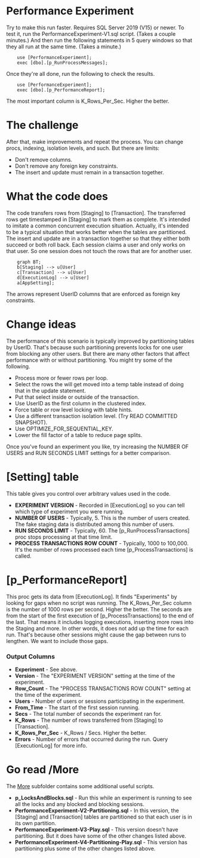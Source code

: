 # Performance Experiment

Try to make this run faster. Requires SQL Server 2019 (V15) or newer. To test it, run the PerformanceExperiment-V1.sql script. (Takes a couple minutes.) And then run the following statements in 5 query windows so that they all run at the same time. (Takes a minute.)

		use [PerformanceExperiment];
		exec [dbo].[p_RunProcessMessages];

Once they're all done, run the following to check the results.

		use [PerformanceExperiment];
		exec [dbo].[p_PerformanceReport];

  The most important column is K_Rows_Per_Sec. Higher the better.

# The challenge
After that, make improvements and repeat the process. You can change procs, indexing, isolation levels, and such. But there are limits:
* Don't remove columns.
* Don't remove any foreign key constraints.
* The insert and update must remain in a transaction together.

# What the code does
The code transfers rows from [Staging] to [Transaction]. The transferred rows get timestamped in [Staging] to mark them as complete. It's intended to imitate a common concurrent execution situation. Actually, it's intended to be a typical situation that works better when the tables are partitioned. The insert and update are in a transaction together so that they either both succeed or both roll back. Each session claims a user and only works on that user. So one session does not touch the rows that are for another user.

```mermaid
	graph BT;
	b[Staging] --> u[User]
	c[Transaction] --> u[User]
	d[ExecutionLog] --> u[User]
	a[AppSetting];
```
The arrows represent UserID columns that are enforced as foreign key constraints.

# Change ideas
The performance of this scenario is typically improved by partitioning tables by UserID. That's because such partitioning prevents locks for one user from blocking any other users. But there are many other factors that affect performance with or without partitioning. You might try some of the following.

- Process more or fewer rows per loop.
- Select the rows the will get moved into a temp table instead of doing that in the update statement.
- Put that select inside or outside of the transaction.
- Use UserID as the first column in the clustered index.
- Force table or row level locking with table hints.
- Use a different transaction isolation level. (Try READ COMMITTED SNAPSHOT).
- Use OPTIMIZE_FOR_SEQUENTIAL_KEY.
- Lower the fill factor of a table to reduce page splits.

Once you've found an experiment you like, try increasing the NUMBER OF USERS and RUN SECONDS LIMIT settings for a better comparison.

# [Setting] table
This table gives you control over arbitrary values used in the code. 
- **EXPERIMENT VERSION** - Recorded in [ExecutionLog] so you can tell which type of experiment you were running.
- **NUMBER OF USERS** - Typically, 5. This is the number of users created. The fake staging data is distributed among this number of users.
- **RUN SECONDS LIMIT** - Typically, 60. The [p_RunProcessTransactions] proc stops processing at that time limit.
- **PROCESS TRANSACTIONS ROW COUNT** - Typically, 1000 to 100,000. It's the number of rows processed each time [p_ProcessTransactions] is called.

# [p_PerformanceReport]
This proc gets its data from [ExecutionLog]. It finds "Experiments" by looking for gaps when no script was running. The K_Rows_Per_Sec column is the number of 1000 rows per second. Higher the better. The seconds are from the start of the first execution of [p_ProcessTransactions] to the end of the last. That means it includes logging executions, inserting more rows into the Staging and more. In other words, it does not add up the time for each run. That's because other sessions might cause the gap between runs to lengthen. We want to include those gaps.

### Output Columns
- **Experiment** - See above.
- **Version** - The "EXPERIMENT VERSION" setting at the time of the experiment.
- **Row_Count** - The "PROCESS TRANSACTIONS ROW COUNT" setting at the time of the experiment.
- **Users** - Number of users or sessions participating in the experiment.
- **From_Time** - The start of the first session running.
- **Secs** - The total number of seconds the experiment ran for.
- **K_Rows** - The number of rows transferred from [Staging] to [Transaction].
- **K_Rows_Per_Sec** - K_Rows / Secs. Higher the better.
- **Errors** - Number of errors that occurred during the run. Query [ExecutionLog] for more info.

# Go read /More
The [More](https://github.com/chucknewmanjr/PerformanceExperiment/tree/main/More) subfolder contains some additional useful scripts.

- **p_LocksAndBlocks.sql** - Run this while an experiment is running to see all the locks and any blocked and blocking sessions.
- **PerformanceExperiment-V2-Partitioning.sql** - In this version, the [Staging] and [Transaction] tables are partitioned so that each user is in its own partition.
- **PerformanceExperiment-V3-Play.sql** - This version doesn't have partitioning. But it does have some of the other changes listed above.
- **PerformanceExperiment-V4-Partitioning-Play.sql** - This version has partitioning plus some of the other changes listed above.



